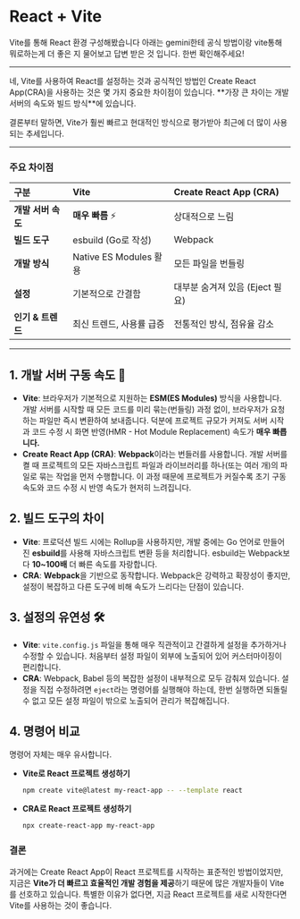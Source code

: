 # React + Vite

Vite를 통해 React 환경 구성해봤습니다
아래는 gemini한테 공식 방법이랑 vite통해 뭐로하는게 더 좋은 지 물어보고 답변 받은 것 입니다. 한번 확인해주세요!
<hr>
네, Vite를 사용하여 React를 설정하는 것과 공식적인 방법인 Create React App(CRA)을 사용하는 것은 몇 가지 중요한 차이점이 있습니다. **가장 큰 차이는 개발 서버의 속도와 빌드 방식**에 있습니다.

결론부터 말하면, Vite가 훨씬 빠르고 현대적인 방식으로 평가받아 최근에 더 많이 사용되는 추세입니다.

-----

### 주요 차이점

| 구분 | Vite | Create React App (CRA) |
| :--- | :--- | :--- |
| **개발 서버 속도** | **매우 빠름** ⚡️ | 상대적으로 느림 |
| **빌드 도구** | esbuild (Go로 작성) | Webpack |
| **개발 방식** | Native ES Modules 활용 | 모든 파일을 번들링 |
| **설정** | 기본적으로 간결함 | 대부분 숨겨져 있음 (Eject 필요) |
| **인기 & 트렌드** | 최신 트렌드, 사용률 급증 | 전통적인 방식, 점유율 감소 |

-----

## 1\. 개발 서버 구동 속도 🚀

  * **Vite**: 브라우저가 기본적으로 지원하는 **ESM(ES Modules)** 방식을 사용합니다. 개발 서버를 시작할 때 모든 코드를 미리 묶는(번들링) 과정 없이, 브라우저가 요청하는 파일만 즉시 변환하여 보내줍니다. 덕분에 프로젝트 규모가 커져도 서버 시작과 코드 수정 시 화면 반영(HMR - Hot Module Replacement) 속도가 **매우 빠릅니다.**
  * **Create React App (CRA)**: **Webpack**이라는 번들러를 사용합니다. 개발 서버를 켤 때 프로젝트의 모든 자바스크립트 파일과 라이브러리를 하나(또는 여러 개)의 파일로 묶는 작업을 먼저 수행합니다. 이 과정 때문에 프로젝트가 커질수록 초기 구동 속도와 코드 수정 시 반영 속도가 현저히 느려집니다.

## 2\. 빌드 도구의 차이

  * **Vite**: 프로덕션 빌드 시에는 Rollup을 사용하지만, 개발 중에는 Go 언어로 만들어진 **esbuild**를 사용해 자바스크립트 변환 등을 처리합니다. esbuild는 Webpack보다 **10\~100배** 더 빠른 속도를 자랑합니다.
  * **CRA**: **Webpack**을 기반으로 동작합니다. Webpack은 강력하고 확장성이 좋지만, 설정이 복잡하고 다른 도구에 비해 속도가 느리다는 단점이 있습니다.

## 3\. 설정의 유연성 🛠️

  * **Vite**: `vite.config.js` 파일을 통해 매우 직관적이고 간결하게 설정을 추가하거나 수정할 수 있습니다. 처음부터 설정 파일이 외부에 노출되어 있어 커스터마이징이 편리합니다.
  * **CRA**: Webpack, Babel 등의 복잡한 설정이 내부적으로 모두 감춰져 있습니다. 설정을 직접 수정하려면 `eject`라는 명령어를 실행해야 하는데, 한번 실행하면 되돌릴 수 없고 모든 설정 파일이 밖으로 노출되어 관리가 복잡해집니다.

## 4\. 명령어 비교

명령어 자체는 매우 유사합니다.

  * **Vite로 React 프로젝트 생성하기**

    ```bash
    npm create vite@latest my-react-app -- --template react
    ```

  * **CRA로 React 프로젝트 생성하기**

    ```bash
    npx create-react-app my-react-app
    ```

### 결론

과거에는 Create React App이 React 프로젝트를 시작하는 표준적인 방법이었지만, 지금은 **Vite가 더 빠르고 효율적인 개발 경험을 제공**하기 때문에 많은 개발자들이 Vite를 선호하고 있습니다. 특별한 이유가 없다면, 지금 React 프로젝트를 새로 시작한다면 Vite를 사용하는 것이 좋습니다.
